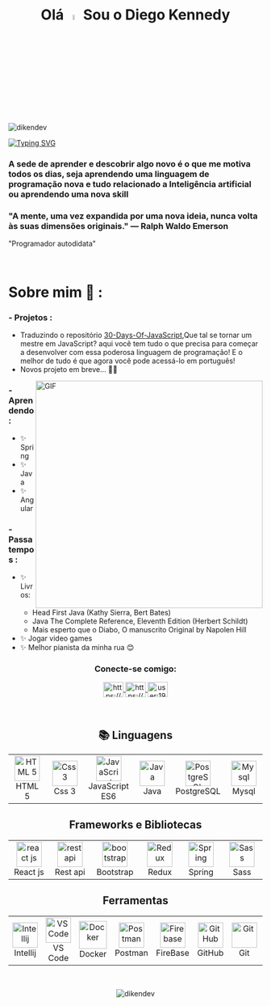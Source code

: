 <h1 align="center"> Olá <img src="https://media.giphy.com/media/hvRJCLFzcasrR4ia7z/giphy.gif" width="5%"> Sou o Diego Kennedy </h1>
<p align="left"> <img src="https://komarev.com/ghpvc/?username=dikendev&label=Profile%20views&color=0e75b6&style=flat" alt="dikendev" /> </p>

[![Typing SVG](https://readme-typing-svg.demolab.com?font=Fira+Code&size=26&duration=2800&pause=1000&color=8BF72E&width=435&lines=Dev+fullstack+%40devs2blu)](https://git.io/typing-svg)

<h3 align="left">A sede de aprender e descobrir algo novo é o que me motiva todos os dias, seja aprendendo uma linguagem de programação nova e tudo relacionado a Inteligência artificial ou aprendendo uma nova skill</h3>
<h3 align="left">"A mente, uma vez expandida por uma nova ideia, nunca volta às suas dimensões originais."
― Ralph Waldo Emerson
</h3>
<p align="left">"Programador autodidata"
</p>


</br>

# Sobre mim 💬 :
### - Projetos :
- Traduzindo o repositório <a href = "https://github.com/Dikendev/30-Days-Of-JavaScript">30-Days-Of-JavaScript</a>,Que tal se tornar um mestre em JavaScript? aqui você tem tudo o que precisa para começar a desenvolver com essa poderosa linguagem de programação! E o melhor de tudo é que agora você pode acessá-lo em português!
- Novos projeto em breve... 🥰🤩

<img hight="550" width="450" alt="GIF" align="right" src="https://github.com/Xx-Ashutosh-xX/Xx-Ashutosh-xX/blob/master/assets/1936.gif">

### - Aprendendo :
- ✨ Spring
- ✨ Java
- ✨ Angular

### - Passatempos : 
- ✨ Livros: 
  -  Head First Java (Kathy Sierra, Bert Bates)
  -  Java The Complete Reference, Eleventh Edition (Herbert Schildt)
  -  Mais esperto que o Diabo, O manuscrito Original by Napolen Hill
- ✨ Jogar video games
- ✨ Melhor pianista da minha rua 😊


<h3 align="center">Conecte-se comigo:</h3>
<p align="center">
  <a href="https://www.instagram.com/diken.developer/" target="blank">
    <img align="center" src="https://raw.githubusercontent.com/rahuldkjain/github-profile-readme-generator/master/src/images/icons/Social/instagram.svg" alt="https://www.instagram.com/diken.developer/" height="30" width="40" />
  </a>
  <a href="https://www.linkedin.com/in/diken-developer/" target="blank">
    <img align="center" src="https://raw.githubusercontent.com/rahuldkjain/github-profile-readme-generator/master/src/images/icons/Social/linked-in-alt.svg" alt="https://www.linkedin.com/in/diken-developer/" height="30" width="40" />
  </a>
  <a href="https://stackoverflow.com/users/user:19404053" target="blank">
    <img align="center" src="https://raw.githubusercontent.com/rahuldkjain/github-profile-readme-generator/master/src/images/icons/Social/stack-overflow.svg" alt="user:19404053" height="30" width="40" />
  </a>
</p>
</br>
<div align="center">


 <h2> <strong> 📚 Linguagens </strong></h2>
<table>
  <tr>
     <td align="center" width="96">
      <a href="https://www.w3schools.com/html/" target="_blank" rel="noreferrer">
       <img src="https://cdn.jsdelivr.net/gh/devicons/devicon/icons/html5/html5-plain-wordmark.svg" width="50" height="50" alt="HTML 5" />
      </a>
      <br>HTML 5
    </td>
     <td align="center" width="96">
       <a href="https://www.w3schools.com/css/" target="_blank" rel="noreferrer"> 
        <img src="https://cdn.jsdelivr.net/gh/devicons/devicon/icons/css3/css3-plain-wordmark.svg" width="50" height="50" alt="Css 3" />
        </a>
      <br>Css 3
    </td> 
    <td align="center" width="96">
       <a href="https://developer.mozilla.org/en-US/docs/Web/JavaScript/" target="_blank" rel="noreferrer"> 
        <img src="https://techstack-generator.vercel.app/js-icon.svg" width="50" height="50" alt="JavaScript ES6"/>
        </a>
      <br>JavaScript ES6
    </td>
    <td align="center" width="96">
       <a href="https://www.w3schools.com/java/" target="_blank" rel="noreferrer"> 
        <img src="https://techstack-generator.vercel.app/java-icon.svg" width="50" height="50" alt="Java" />
        </a>
      <br>Java
    </td>
    <td align="center" width="96">
        <img src="https://skillicons.dev/icons?i=postgres" width="50" height="50" alt="PostgreSQL" />
      <br>PostgreSQL
    </td>
    <td align="center" width="96">
        <a href="https://www.mysql.com/" target="_blank" rel="noreferrer">
        <img src="https://techstack-generator.vercel.app/mysql-icon.svg" width="50" height="50" alt="Mysql" />
        </a>
      <br>Mysql
    </td>
    </tr>
  </table>


  <h2> <strong> Frameworks e Bibliotecas </strong></h2>
  <table>
  <tr>
      <td align="center" width="96">
        <a href="https://reactjs.org/" target="_blank" rel="noreferrer"> 
          <img src="https://techstack-generator.vercel.app/react-icon.svg" width="50" height="50" alt="react js" />
        </a>
        <br>React js
      </td>
     <td align="center" width="96">
          <a href="https://pt.wikipedia.org/wiki/REST" target="_blank" rel="noreferrer">
          <img src="https://techstack-generator.vercel.app/restapi-icon.svg" width="50" height="50" alt="rest api" />
          </a>
        <br>Rest api
      </td>
      <td align="center" width="96">
        <a href="https://getbootstrap.com/" target="_blank" rel="noreferrer">
          <img src="https://skillicons.dev/icons?i=bootstrap" width="50" height="50" alt="bootstrap" />
        </a>
        <br>Bootstrap
      </td>
     <td align="center" width="96">
        <a href="https://spring.io/" target="_blank" rel="noreferrer"> 
          <img src="https://techstack-generator.vercel.app/redux-icon.svg" width="50" height="50" alt="Redux" />
        </a>  
        <br>Redux
      </td>
      <td align="center" width="96">
        <a href="https://spring.io/" target="_blank" rel="noreferrer"> 
          <img src="https://cdn.jsdelivr.net/gh/devicons/devicon/icons/spring/spring-original-wordmark.svg" width="50" height="50" alt="Spring" />
        </a>  
        <br>Spring
      </td>
    <td align="center" width="96">
        <a href="https://sass-lang.com/" target="_blank" rel="noreferrer"> 
          <img src="https://techstack-generator.vercel.app/sass-icon.svg" width="50" height="50" alt="Sass" />
        </a>  
        <br>Sass
      </td>
  </tr>
  </table>

  <h2> <strong> Ferramentas </strong></h2>
  <table>
    <tr>
      <td align="center"  width="96">
       <a href="https://www.jetbrains.com/pt-br/idea/" target="_blank" rel="noreferrer"> 
         <img src="https://cdn.jsdelivr.net/gh/devicons/devicon/icons/intellij/intellij-original.svg" width="50" height="50" alt="Intellij" />
       </a>
       <br>Intellij
      </td>
      <td align="center"  width="96">
        <a href="https://code.visualstudio.com/" target="_blank" rel="noreferrer"> 
         <img src="https://upload.wikimedia.org/wikipedia/commons/9/9a/Visual_Studio_Code_1.35_icon.svg" width="50" height="50" alt="VS Code"/>
       </a>
       <br>VS Code
      </td>
      <td align="center" width="96">
        <img src="https://techstack-generator.vercel.app/docker-icon.svg" width="55" height="55" alt="Docker" />
        <br>Docker
      </td>
      <td align="center" width="96">
        <img src="https://user-images.githubusercontent.com/25181517/192109061-e138ca71-337c-4019-8d42-4792fdaa7128.png" width="50" height="50" alt="Postman" />
        <br>Postman
      </td>
      <td align="center" width="96">
        <img src="https://cdn.jsdelivr.net/gh/devicons/devicon/icons/firebase/firebase-plain.svg" width="50" height="50" alt="Firebase" />
        <br>FireBase
      </td>
      <td align="center" width="96">
        <img src="https://techstack-generator.vercel.app/github-icon.svg" width="50" height="50" alt="GitHub" />
        <br>GitHub
      </td>
       <td align="center" width="96">
        <a href="#git" >
          <img src="https://upload.wikimedia.org/wikipedia/commons/thumb/3/3f/Git_icon.svg/1200px-Git_icon.svg.png" width="50" height="50" alt="Git" />
        </a>
        <br>Git
      </td>
       <td align="center" width="96">
        <a href="https://www.gnu.org/software/bash/" target="_blank" rel="noreferrer"> 
         <img src="https://www.vectorlogo.zone/logos/gnu_bash/gnu_bash-icon.svg" width="48" height="48" alt="Bash" />
        </a>
        <br>Bash
      </td>
    </tr> 
  </table>  
  </br>
</div>

<p align="center"><img src="https://github-readme-stats.vercel.app/api/top-langs?username=dikendev&show_icons=true&locale=en&" alt="dikendev" /></p>

